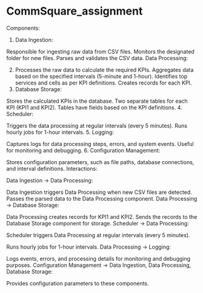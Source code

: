 # CommSquare_assignment
Components:

1. Data Ingestion:

Responsible for ingesting raw data from CSV files.
Monitors the designated folder for new files.
Parses and validates the CSV data.
Data Processing:

2. Processes the raw data to calculate the required KPIs.
Aggregates data based on the specified intervals (5-minute and 1-hour).
Identifies top services and cells as per KPI definitions.
Creates records for each KPI.
3. Database Storage:

Stores the calculated KPIs in the database.
Two separate tables for each KPI (KPI1 and KPI2).
Tables have fields based on the KPI definitions.
4. Scheduler:

Triggers the data processing at regular intervals (every 5 minutes).
Runs hourly jobs for 1-hour intervals.
5. Logging:

Captures logs for data processing steps, errors, and system events.
Useful for monitoring and debugging.
6. Configuration Management:

Stores configuration parameters, such as file paths, database connections, and interval definitions.
Interactions:

Data Ingestion → Data Processing:

Data Ingestion triggers Data Processing when new CSV files are detected.
Passes the parsed data to the Data Processing component.
Data Processing → Database Storage:

Data Processing creates records for KPI1 and KPI2.
Sends the records to the Database Storage component for storage.
Scheduler → Data Processing:

Scheduler triggers Data Processing at regular intervals (every 5 minutes).

Runs hourly jobs for 1-hour intervals.
Data Processing → Logging:

Logs events, errors, and processing details for monitoring and debugging purposes.
Configuration Management → Data Ingestion, Data Processing, Database Storage:

Provides configuration parameters to these components.

